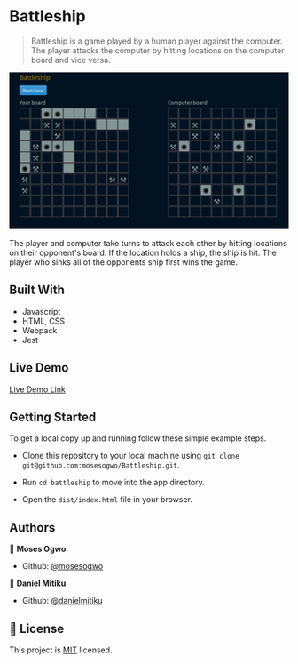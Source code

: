 # Battleship

> Battleship is a game played by a human player against the computer. The player attacks the computer by hitting locations on the computer board and vice versa.

![](2020-03-16-16-38-39.png)


The player and computer take turns to attack each other by hitting locations on their opponent's board. If the location holds a ship, the ship is hit. The player who sinks all of the opponents ship first wins the game. 

## Built With

- Javascript
- HTML, CSS
- Webpack
- Jest

## Live Demo

[Live Demo Link](https://rawcdn.githack.com/mosesogwo/Battleship/7d43ca01f344dbe726908d06e60669781d9e55ad/dist/index.html)

## Getting Started

To get a local copy up and running follow these simple example steps.

 - Clone this repository to your local machine using ```git clone git@github.com:mosesogwo/Battleship.git```.

 - Run ```cd battleship``` to move into the app directory.

 - Open the ```dist/index.html``` file in your browser.


## Authors

👤 **Moses Ogwo**

- Github: [@mosesogwo](https://github.com/mosesogwo)

👤 **Daniel Mitiku**

- Github: [@danielmitiku](https://github.com/DanielMitiku)



## 📝 License

This project is [MIT](http://www.tldrlegal.com/license/mit-license) licensed.
